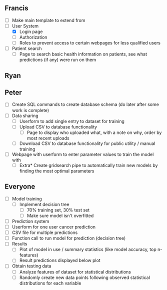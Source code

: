 ## Francis
  - [ ] Make main template to extend from
  - [ ] User System 
    - [x] Login page
    - [ ] Authorization
    - [ ] Roles to prevent access to certain webpages for less qualified users
  - [ ] Patient search
    - [ ] Page to search basic health information on patients, see what predictions (if any) were run on them
## Ryan

    
## Peter
- [ ] Create SQL commands to create database schema (do later after some work is complete)
- [ ] Data sharing
  - [ ] Userform to add single entry to dataset for training
  - [ ] Upload CSV to database functionality
    - [ ] Page to display who uploaded what, with a note on why, order by most recent uploads
  - [ ] Download CSV to database functionality for public utility / manual training
- [ ] Webpage with userform to enter parameter values to train the model with
  - [ ] Extra* Create gridsearch pipe to automatically train new models by finding the most optimal parameters

## Everyone
- [ ] Model training
  - [ ] Implement decision tree
    - [ ] 70% training set, 30% test set
    - [ ] Make sure model isn't overfitted
 - [ ] Prediction system
  - [ ] Userform for one user cancer prediction
  - [ ] CSV file for multiple predictions
  - [ ] Function call to run model for prediction (decision tree)
  - [ ] Results
    - [ ] Plot of model in use / summary statistics (like model accuracy, top n-features)
    - [ ] Result predictions displayed below plot
  - [ ] Obtain testing data
    - [ ] Analyze features of dataset for statistical distributions
    - [ ] Randomly create new data points following observed statistical distributions for each variable
